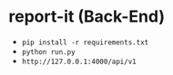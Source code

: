 # report-it (Back-End)

- `pip install -r requirements.txt`
- `python run.py`
- `http://127.0.0.1:4000/api/v1`